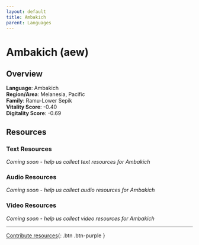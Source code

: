 ```yaml
---
layout: default
title: Ambakich
parent: Languages
---
```


# Ambakich (aew)

## Overview

**Language**: Ambakich  
**Region/Area**: Melanesia, Pacific  
**Family**: Ramu-Lower Sepik  
**Vitality Score**: -0.40  
**Digitality Score**: -0.69  

## Resources

### Text Resources
*Coming soon - help us collect text resources for Ambakich*

### Audio Resources
*Coming soon - help us collect audio resources for Ambakich*

### Video Resources
*Coming soon - help us collect video resources for Ambakich*

---

[Contribute resources](https://fairtrain.github.io/){: .btn .btn-purple }
